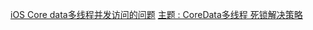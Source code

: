 [iOS Core data多线程并发访问的问题](http://www.cnblogs.com/rolandash/p/3769127.html)
[主题 : CoreData多线程 死锁解决策略](http://www.cocoachina.com/bbs/read.php?tid-299440.html)